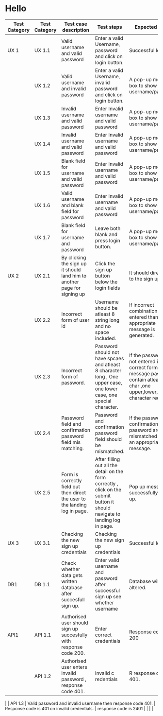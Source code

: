 # Hello
| Test Category | Test Category | Test case description | Test steps | Expected result | Prerequisites | Executed by | Pass/Fail |
| --- | --- | --- | --- | --- | --- | --- | --- |
| UX 1 | UX 1.1 | Valid username and valid password | Enter a valid Username, password and click on login button. | Successful login | Valid Url  and browser | Preet | Pass |
|  | UX 1.2 | Valid username and invalid password | Enter a valid Username, invalid password and click on login button. | A pop-up message box to show invalid username/password. | Valid Url  and browser | Preet | Pass |
|  | UX 1.3 | Invalid username and valid password | Enter Invalid username and valid password  | A pop-up message box to show invalid username/password. | A pop-up message box to show invalid username/password. | Preet | Pass |
|  | UX 1.4 | Invalid username and valid password | Enter Invalid username and valid password  | A pop-up message box to show invalid username/password. | A pop-up message box to show invalid username/password. | Preet | Pass |
|  | UX 1.5 | Blank field for username and valid password | Enter Invalid username and valid password  | A pop-up message box to show invalid username/password. | A pop-up message box to show invalid username/password. | Preet | Pass |
|  | UX 1.6 | Valid  username and blank field for password | Enter Invalid username and valid password  | A pop-up message box to show invalid username/password. | Valid Url  and browser | Preet | Pass |
|  | UX 1.7 | Blank field for username and  password | Leave both blank and press login button.  | A pop-up message box to show invalid username/password. | Valid Url  and browser |  |  |
| UX 2 | UX 2.1 | By clicking  the sign up it should land him to another page for signing up | Click the sign up button below the login fields  | It should direct you to the sign up page  | Valid Url  and browser |  |  |
|  | UX 2.2 | Incorrect form  of user id | Username should be atleast 8 string long and no space included.  | If incorrect combination is entered than an appropriate message is generated.  | Valid Url  and browser |  |  |
|  | UX 2.3 | Incorrect form of password. | Password should not have spcaes and  atleast 8 character long , One upper case, one lower case, one special character.  | If the password is not entered in correct form display message password contain atleast 8 char ,one upper,lower,special character required.  | Valid Url  and browser |  |  |
|  | UX 2.4 | Password field and confirmation password field mis matching. | Password and confirmation password field should be mismatched.  | If the password and confirmation password are mismatched display an appropriate message. | Valid Url  and browser |  |  |
|  | UX 2.5 | Form is correctly field out then direct the user to the landing log in page.  | After filling out all the detail on the form correctly , click on the submit button it should navigate to landing log in page.  | Pop up message for successfully signed up.  | Valid Url  and browser |  |  |
| UX 3 | UX 3.1 | Checking the new sign up credentials | Checking the new sign up credentials | Successful login | Valid Url  and browser |  |  |
| DB1 | DB 1.1 | Check whether data gets written  database after succesfull sign up. | Enter valid username and password after successful sign up see whether username  | Database will not be altered. |  |  |  |
| API1 | API 1.1 | Authorised user should sign up succesfully with response code 200. | Enter correct credentials  | Response code is 200 |  |  |  |
|  | API 1.2 | Authorised user enters invalid password , response code 401. | Invalid c redentials  | R response code is 401. |  |  |  |

|  | API 1.3 | Valid password and invalid username then response code 401. | Response code is 401 on invalid credentials. | response code is 2401 |  |  |  |
